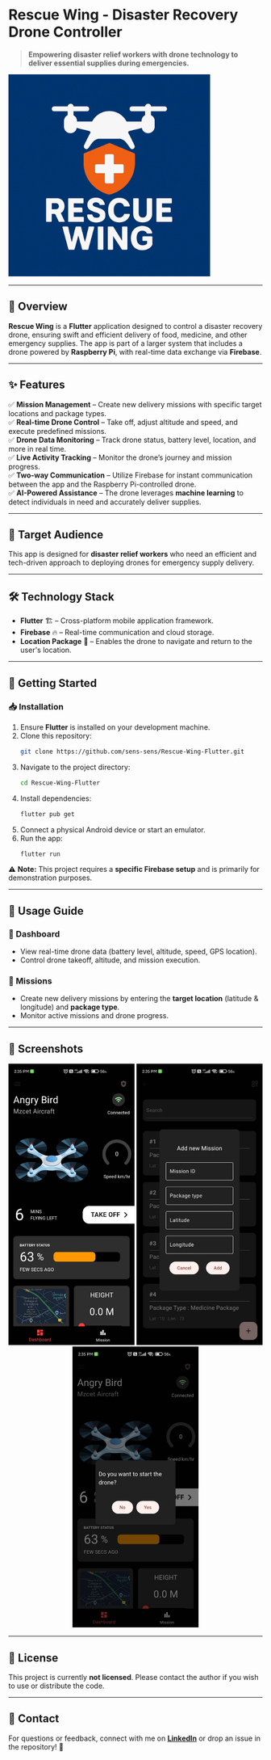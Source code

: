 # Rescue Wing - Disaster Recovery Drone Controller

&#x20;

> **Empowering disaster relief workers with drone technology to deliver essential supplies during emergencies.**


  <img src="lib/assets/github/app_icon.png" alt="Vault App Icon" width="400">


---

## 📌 Overview

**Rescue Wing** is a **Flutter** application designed to control a disaster recovery drone, ensuring swift and efficient delivery of food, medicine, and other emergency supplies. The app is part of a larger system that includes a drone powered by **Raspberry Pi**, with real-time data exchange via **Firebase**.

---

## ✨ Features

✅ **Mission Management** – Create new delivery missions with specific target locations and package types.\
✅ **Real-time Drone Control** – Take off, adjust altitude and speed, and execute predefined missions.\
✅ **Drone Data Monitoring** – Track drone status, battery level, location, and more in real time.\
✅ **Live Activity Tracking** – Monitor the drone’s journey and mission progress.\
✅ **Two-way Communication** – Utilize Firebase for instant communication between the app and the Raspberry Pi-controlled drone.\
✅ **AI-Powered Assistance** – The drone leverages **machine learning** to detect individuals in need and accurately deliver supplies.

---

## 🎯 Target Audience

This app is designed for **disaster relief workers** who need an efficient and tech-driven approach to deploying drones for emergency supply delivery.

---

## 🛠 Technology Stack

- **Flutter** 🏗️ – Cross-platform mobile application framework.
- **Firebase** 🔥 – Real-time communication and cloud storage.
- **Location Package** 📍 – Enables the drone to navigate and return to the user's location.

---

## 🚀 Getting Started

### 📥 Installation

1. Ensure **Flutter** is installed on your development machine.
2. Clone this repository:
   ```sh
   git clone https://github.com/sens-sens/Rescue-Wing-Flutter.git
   ```
3. Navigate to the project directory:
   ```sh
   cd Rescue-Wing-Flutter
   ```
4. Install dependencies:
   ```sh
   flutter pub get
   ```
5. Connect a physical Android device or start an emulator.
6. Run the app:
   ```sh
   flutter run
   ```

⚠️ **Note:** This project requires a **specific Firebase setup** and is primarily for demonstration purposes.

---

## 📌 Usage Guide

### 🔹 Dashboard

- View real-time drone data (battery level, altitude, speed, GPS location).
- Control drone takeoff, altitude, and mission execution.

### 🔹 Missions

- Create new delivery missions by entering the **target location** (latitude & longitude) and **package type**.
- Monitor active missions and drone progress.

---

## 📸 Screenshots

<p align="center">

  <img src="lib/assets/github/dashboard.jpeg" alt="Dark Mode Screenshot 1" width="250">
  <!-- <img src="lib/assets/github/missions.jpeg" alt="Dark Mode Screenshot 2" width="250"> -->
  <img src="lib/assets/github/new_mission.jpeg" alt="Dark Mode Screenshot 2" width="250">
  <img src="lib/assets/github/takeoff.jpeg" alt="Dark Mode Screenshot 2" width="250">

</p>


---

## 📜 License

This project is currently **not licensed**. Please contact the author if you wish to use or distribute the code.

---

## 💬 Contact

For questions or feedback, connect with me on [**LinkedIn**](https://linkedin.com/in/senthil-sens) or drop an issue in the repository! 🚀

